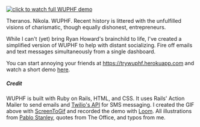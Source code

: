 [![click to watch full WUPHF demo](doc/demo.gif)](https://www.loom.com/share/759910bec8554d188d19a0c7bafe9862)

Theranos. Nikola. WUPHF. Recent history is littered with the unfulfilled visions of charismatic, though equally dishonest, entrepreneurs.

While I can't (yet) bring Ryan Howard's brainchild to life, I've created a simplified version of WUPHF to help with distant socializing. Fire off emails and text messages simultaneously from a single dashboard.

You can start annoying your friends at <https://trywuphf.herokuapp.com> and watch a short demo [here](https://www.loom.com/share/759910bec8554d188d19a0c7bafe9862).

##### Credit
WUPHF is built with Ruby on Rails, HTML, and CSS. It uses Rails' Action Mailer to send emails and [Twilio's API](https://www.twilio.com/docs/sms/quickstart/ruby) for SMS messaging. I created the GIF above with [ScreenToGif](https://www.screentogif.com/) and recorded the demo with [Loom](www.loom.com). All illustrations from [Pablo Stanley](https://www.opendoodles.com/), quotes from The Office, and typos from me.
